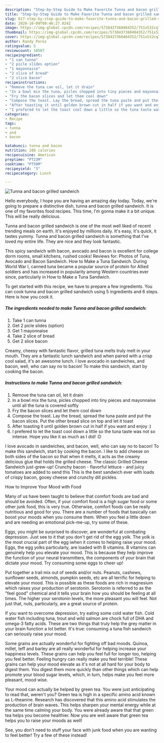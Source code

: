```yaml
---
description: "Step-by-Step Guide to Make Favorite Tunna and bacon grilled sandwich"
title: "Step-by-Step Guide to Make Favorite Tunna and bacon grilled sandwich"
slug: 617-step-by-step-guide-to-make-favorite-tunna-and-bacon-grilled-sandwich
date: 2020-10-09T00:46:27.024Z
image: https://img-global.cpcdn.com/recipes/5738437360484352/751x532cq70/tunna-and-bacon-grilled-sandwich-recipe-main-photo.jpg
thumbnail: https://img-global.cpcdn.com/recipes/5738437360484352/751x532cq70/tunna-and-bacon-grilled-sandwich-recipe-main-photo.jpg
cover: https://img-global.cpcdn.com/recipes/5738437360484352/751x532cq70/tunna-and-bacon-grilled-sandwich-recipe-main-photo.jpg
author: Randy Perez
ratingvalue: 5
reviewcount: 18507
recipeingredient:
- "1 can tunna"
- "2 picle slides option"
- "1 mayonnaise"
- "2 slice of bread"
- "2 slice bacon"
recipeinstructions:
- "Remove the tuna can oil, let it drain"
- "In a bowl mix the tuna, picles chopped into tiny pieces and mayonnaise until all the tuna is covered softly"
- "Fry the bacon slices and let them cool down"
- "Compose the toast. Lay the bread, spread the tuna paste and put the bacon slices. Put the other bread slice on top and let it toast"
- "After toasting it until golden brown cut in half if you want and enjoy :)"
- "I prefered to let the toast cool down a little so the tuna taste was not so intense. Hope you like it as much as I did! :D"
categories:
- Recipe
tags:
- tunna
- and
- bacon

katakunci: tunna and bacon 
nutrition: 288 calories
recipecuisine: American
preptime: "PT23M"
cooktime: "PT50M"
recipeyield: "3"
recipecategory: Lunch

---
```



![Tunna and bacon grilled sandwich](https://img-global.cpcdn.com/recipes/5738437360484352/751x532cq70/tunna-and-bacon-grilled-sandwich-recipe-main-photo.jpg)

Hello everybody, I hope you are having an amazing day today. Today, we're going to prepare a distinctive dish, tunna and bacon grilled sandwich. It is one of my favorites food recipes. This time, I'm gonna make it a bit unique. This will be really delicious.

Tunna and bacon grilled sandwich is one of the most well liked of recent trending meals on earth. It's enjoyed by millions daily. It's easy, it's quick, it tastes yummy. Tunna and bacon grilled sandwich is something that I've loved my entire life. They are nice and they look fantastic.

This spicy sandwich with bacon, avocado and bacon is excellent for college dorm rooms, small kitchens, rushed cooks! Reviews for: Photos of Tuna, Avocado and Bacon Sandwich. How to Make a Tuna Sandwich. During World War I, canned tuna became a popular source of protein for Allied soldiers and has increased in popularity among Western countries ever since, particularly in How to Make a Tuna Sandwich.


To get started with this recipe, we have to prepare a few ingredients. You can cook tunna and bacon grilled sandwich using 5 ingredients and 6 steps. Here is how you cook it.

<!--inarticleads1-->

##### The ingredients needed to make Tunna and bacon grilled sandwich:

1. Take 1 can tunna
1. Get 2 picle slides (option)
1. Get 1 mayonnaise
1. Take 2 slice of bread
1. Get 2 slice bacon


Creamy, cheesy with fantastic flavor, grilled tuna melts truly melt in your mouth. They are a fantastic lunch sandwich and when paired with a crisp cool salad, it&#39;s an awesome lunch. I love avocado in sandwiches, and bacon, well, who can say no to bacon! To make this sandwich, start by cooking the bacon. 

<!--inarticleads2-->

##### Instructions to make Tunna and bacon grilled sandwich:

1. Remove the tuna can oil, let it drain
1. In a bowl mix the tuna, picles chopped into tiny pieces and mayonnaise until all the tuna is covered softly
1. Fry the bacon slices and let them cool down
1. Compose the toast. Lay the bread, spread the tuna paste and put the bacon slices. Put the other bread slice on top and let it toast
1. After toasting it until golden brown cut in half if you want and enjoy :)
1. I prefered to let the toast cool down a little so the tuna taste was not so intense. Hope you like it as much as I did! :D


I love avocado in sandwiches, and bacon, well, who can say no to bacon! To make this sandwich, start by cooking the bacon. I like to add cheese on both sides of the bacon so that when it melts, it acts as the creamy delicious glue that holds the grilled cheese. The classic Grilled Cheese Sandwich just-grew-up! Crunchy bacon - flavorful lettuce - and juicy tomatoes are added to send this This is the best sandwich ever with loads of crispy bacon, gooey cheese and crunchy dill pickles. 

How to Improve Your Mood with Food


Many of us have been taught to believe that comfort foods are bad and should be avoided. Often, if your comfort food is a high sugar food or some other junk food, this is very true. Otherwise, comfort foods can be really nutritious and good for you. There are a number of foods that basically can boost your moods when you consume them. When you feel a little down and are needing an emotional pick-me-up, try some of these.

Eggs, you might be surprised to discover, are wonderful at combating depression. Just see to it that you don't get rid of the egg yolk. The yolk is the most crucial part of the egg iwhen it comes to helping raise your mood. Eggs, the egg yolks particularly, are loaded with B vitamins. B vitamins can genuinely help you elevate your mood. This is because they help improve the function of your neural transmitters, the components of your brain that dictate your mood. Try consuming some eggs to cheer up!

Put together a trail mix out of seeds and/or nuts. Peanuts, cashews, sunflower seeds, almonds, pumpkin seeds, etc are all terrific for helping to elevate your mood. This is possible as these foods are rich in magnesium which raises your production of serotonin. Serotonin is referred to as the "feel good" chemical and it tells your brain how you should be feeling at all times. The higher your serotonin levels, the more pleasant you will feel. Not just that, nuts, particularly, are a great source of protein.

If you want to overcome depression, try eating some cold water fish. Cold water fish including tuna, trout and wild salmon are chock full of DHA and omega-3 fatty acids. These are two things that truly help the grey matter in your brain function a lot better. It's true: consuming a tuna fish sandwich can seriously raise your mood. 

Some grains are actually wonderful for fighting off bad moods. Quinoa, millet, teff and barley are all really wonderful for helping increase your happiness levels. These grains can help you feel full for longer too, helping you feel better. Feeling hungry can really make you feel terrible! These grains can help your mood elevate as it's not at all hard for your body to digest them. You digest them more quickly than other things which can help promote your blood sugar levels, which, in turn, helps make you feel more pleasant, mood wise.

Your mood can actually be helped by green tea. You were just anticipating to read that, weren't you? Green tea is high in a specific amino acid known as L-theanine. Research has discovered that this amino acid stimulates the production of brain waves. This helps sharpen your mental energy while at the same time calming your body. You were already aware that that green tea helps you become healthier. Now you are well aware that green tea helps you to raise your moods as well!

See, you don't need to stuff your face with junk food when you are wanting to feel better! Try a few of these instead!


